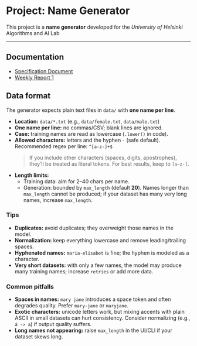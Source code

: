 # Project: Name Generator
This project is a **name generator** developed for the *University of Helsinki* Algorithms and AI Lab

---

## Documentation
- [Specification Document](Documentation/Specification-Document.md)
- [Weekly Report 1](Documentation/Weekly-Reports/Weekly-Report-1_1.md)


## Data format

The generator expects plain text files in `data/` with **one name per line**.

- **Location:** `data/*.txt` (e.g., `data/female.txt`, `data/male.txt`)
- **One name per line:** no commas/CSV; blank lines are ignored.
- **Case:** training names are read as lowercase (`.lower()` in code).
- **Allowed characters:** letters and the hyphen `-` (safe default).  
  Recommended regex per line: `^[a-z-]+$`  
  > If you include other characters (spaces, digits, apostrophes), they’ll be treated as literal tokens. For best results, keep to `[a–z-]`.
- **Length limits:**  
  - Training data: aim for 2–40 chars per name.  
  - Generation: bounded by `max_length` (default **20**). Names longer than `max_length` cannot be produced; if your dataset has many very long names, increase `max_length`.


### Tips

- **Duplicates:** avoid duplicates; they overweight those names in the model.
- **Normalization:** keep everything lowercase and remove leading/trailing spaces.
- **Hyphenated names:** `maria-elisabet` is fine; the hyphen is modeled as a character.
- **Very short datasets:** with only a few names, the model may produce many training names; increase `retries` or add more data.

### Common pitfalls

- **Spaces in names:** `mary jane` introduces a space token and often degrades quality. Prefer `mary-jane` or `maryjane`.
- **Exotic characters:** unicode letters work, but mixing accents with plain ASCII in small datasets can hurt consistency. Consider normalizing (e.g., `á -> a`) if output quality suffers.
- **Long names not appearing:** raise `max_length` in the UI/CLI if your dataset skews long.
